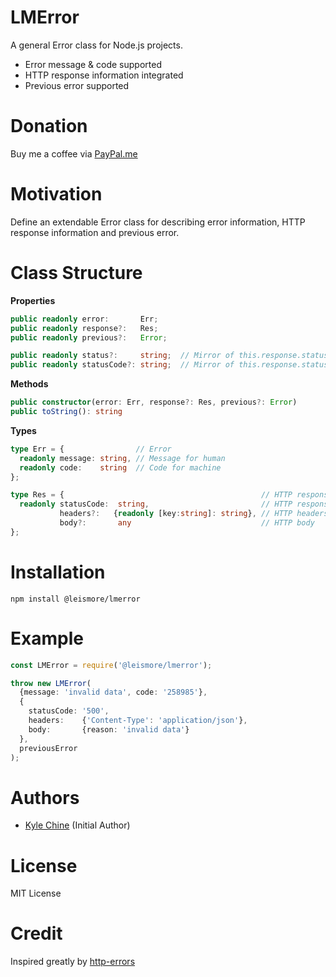 # LMError

A general Error class for Node.js projects.

* Error message & code supported
* HTTP response information integrated
* Previous error supported

# Donation

Buy me a coffee via [PayPal.me](https://paypal.me/kaiqin/5AUD)

# Motivation

Define an extendable Error class for describing error information, HTTP response information and previous error.

# Class Structure

**Properties**

```typescript
public readonly error:       Err;
public readonly response?:   Res;
public readonly previous?:   Error;

public readonly status?:     string;  // Mirror of this.response.statusCode
public readonly statusCode?: string;  // Mirror of this.response.statusCode
```

**Methods**

```typescript
public constructor(error: Err, response?: Res, previous?: Error)
public toString(): string
```

**Types**

```typescript
type Err = {                // Error
  readonly message: string, // Message for human
  readonly code:    string  // Code for machine
};
```

```typescript
type Res = {                                            // HTTP response
  readonly statusCode:  string,                         // HTTP response status code
           headers?:   {readonly [key:string]: string}, // HTTP headers
           body?:       any                             // HTTP body
};
```

# Installation

`npm install @leismore/lmerror`

# Example

```typescript
const LMError = require('@leismore/lmerror');

throw new LMError(
  {message: 'invalid data', code: '258985'},
  {
    statusCode: '500',
    headers:    {'Content-Type': 'application/json'},
    body:       {reason: 'invalid data'}
  },
  previousError
);
```

# Authors

* [Kyle Chine](https://www.kylechine.name) (Initial Author)

# License

MIT License

# Credit

Inspired greatly by [http-errors](https://www.npmjs.com/package/http-errors)
